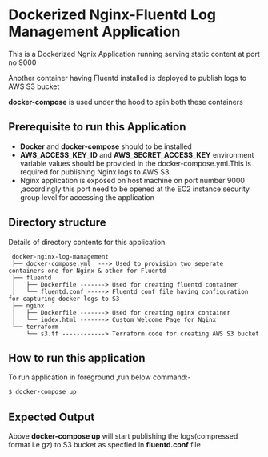 # Dockerized Nginx-Fluentd Log Management Application
This is a Dockerized Ngnix Application running serving static content at port no 9000

Another container having Fluentd installed is deployed to publish logs to AWS S3 bucket

**docker-compose** is used under the hood to spin both these containers


## Prerequisite to run this Application
* **Docker** and **docker-compose** should to be installed
* **AWS_ACCESS_KEY_ID** and **AWS_SECRET_ACCESS_KEY** environment variable values should be provided in the docker-compose.yml.This is required for  publishing Nginx logs to AWS S3.
* Nginx application is exposed on host machine on port number 9000 ,accordingly this port need to be opened at the EC2 instance security group level for accessing the application

 ## Directory structure
Details of directory contents for this application
```
 docker-nginx-log-management
 ├── docker-compose.yml  ---> Used to provision two seperate containers one for Nginx & other for Fluentd
 ├── fluentd
 │   ├── Dockerfile -------> Used for creating fluentd container
 │   └── fluentd.conf -----> Fluentd conf file having configuration for capturing docker logs to S3
 ├── nginx
 │   ├── Dockerfile -------> Used for creating nginx container
 │   └── index.html -------> Custom Welcome Page for Nginx
 └── terraform
     └── s3.tf ------------> Terraform code for creating AWS S3 bucket
```

## How to run this application

To run application in foreground ,run below command:-
```sh
$ docker-compose up
```
## Expected Output
Above **docker-compose up** will start publishing the logs(compressed format i.e gz)  to S3 bucket as specfied in **fluentd.conf** file 
